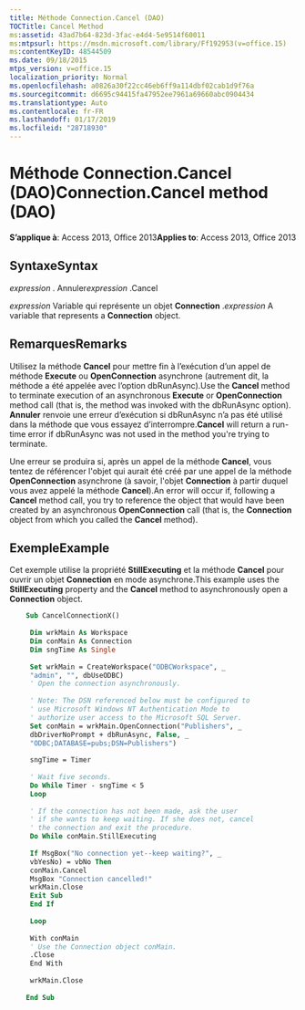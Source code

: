 ```yaml
---
title: Méthode Connection.Cancel (DAO)
TOCTitle: Cancel Method
ms:assetid: 43ad7b64-823d-3fac-e4d4-5e9514f60011
ms:mtpsurl: https://msdn.microsoft.com/library/Ff192953(v=office.15)
ms:contentKeyID: 48544509
ms.date: 09/18/2015
mtps_version: v=office.15
localization_priority: Normal
ms.openlocfilehash: a0826a30f22cc46eb6ff9a114dbf02cab1d9f76a
ms.sourcegitcommit: d6695c94415fa47952ee7961a69660abc0904434
ms.translationtype: Auto
ms.contentlocale: fr-FR
ms.lasthandoff: 01/17/2019
ms.locfileid: "28718930"
---
```

# <a name="connectioncancel-method-dao"></a><span data-ttu-id="8bd82-102">Méthode Connection.Cancel (DAO)</span><span class="sxs-lookup"><span data-stu-id="8bd82-102">Connection.Cancel method (DAO)</span></span>

<span data-ttu-id="8bd82-103">**S’applique à**: Access 2013, Office 2013</span><span class="sxs-lookup"><span data-stu-id="8bd82-103">**Applies to**: Access 2013, Office 2013</span></span>

## <a name="syntax"></a><span data-ttu-id="8bd82-104">Syntaxe</span><span class="sxs-lookup"><span data-stu-id="8bd82-104">Syntax</span></span>

<span data-ttu-id="8bd82-105">*expression* . Annuler</span><span class="sxs-lookup"><span data-stu-id="8bd82-105">*expression* .Cancel</span></span>

<span data-ttu-id="8bd82-106">*expression* Variable qui représente un objet **Connection** .</span><span class="sxs-lookup"><span data-stu-id="8bd82-106">*expression* A variable that represents a **Connection** object.</span></span>

## <a name="remarks"></a><span data-ttu-id="8bd82-107">Remarques</span><span class="sxs-lookup"><span data-stu-id="8bd82-107">Remarks</span></span>

<span data-ttu-id="8bd82-108">Utilisez la méthode **Cancel** pour mettre fin à l’exécution d’un appel de méthode **Execute** ou **OpenConnection** asynchrone (autrement dit, la méthode a été appelée avec l’option dbRunAsync).</span><span class="sxs-lookup"><span data-stu-id="8bd82-108">Use the **Cancel** method to terminate execution of an asynchronous **Execute** or **OpenConnection** method call (that is, the method was invoked with the dbRunAsync option).</span></span> <span data-ttu-id="8bd82-109">**Annuler** renvoie une erreur d’exécution si dbRunAsync n’a pas été utilisé dans la méthode que vous essayez d’interrompre.</span><span class="sxs-lookup"><span data-stu-id="8bd82-109">**Cancel** will return a run-time error if dbRunAsync was not used in the method you're trying to terminate.</span></span>

<span data-ttu-id="8bd82-110">Une erreur se produira si, après un appel de la méthode **Cancel**, vous tentez de référencer l'objet qui aurait été créé par une appel de la méthode **OpenConnection** asynchrone (à savoir, l'objet **Connection** à partir duquel vous avez appelé la méthode **Cancel**).</span><span class="sxs-lookup"><span data-stu-id="8bd82-110">An error will occur if, following a **Cancel** method call, you try to reference the object that would have been created by an asynchronous **OpenConnection** call (that is, the **Connection** object from which you called the **Cancel** method).</span></span>

## <a name="example"></a><span data-ttu-id="8bd82-111">Exemple</span><span class="sxs-lookup"><span data-stu-id="8bd82-111">Example</span></span>

<span data-ttu-id="8bd82-112">Cet exemple utilise la propriété **StillExecuting** et la méthode **Cancel** pour ouvrir un objet **Connection** en mode asynchrone.</span><span class="sxs-lookup"><span data-stu-id="8bd82-112">This example uses the **StillExecuting** property and the **Cancel** method to asynchronously open a **Connection** object.</span></span>

```vb
    Sub CancelConnectionX() 
     
     Dim wrkMain As Workspace 
     Dim conMain As Connection 
     Dim sngTime As Single 
     
     Set wrkMain = CreateWorkspace("ODBCWorkspace", _ 
     "admin", "", dbUseODBC) 
     ' Open the connection asynchronously. 
     
     ' Note: The DSN referenced below must be configured to 
     ' use Microsoft Windows NT Authentication Mode to 
     ' authorize user access to the Microsoft SQL Server. 
     Set conMain = wrkMain.OpenConnection("Publishers", _ 
     dbDriverNoPrompt + dbRunAsync, False, _ 
     "ODBC;DATABASE=pubs;DSN=Publishers") 
     
     sngTime = Timer 
     
     ' Wait five seconds. 
     Do While Timer - sngTime < 5 
     Loop 
     
     ' If the connection has not been made, ask the user 
     ' if she wants to keep waiting. If she does not, cancel 
     ' the connection and exit the procedure. 
     Do While conMain.StillExecuting 
     
     If MsgBox("No connection yet--keep waiting?", _ 
     vbYesNo) = vbNo Then 
     conMain.Cancel 
     MsgBox "Connection cancelled!" 
     wrkMain.Close 
     Exit Sub 
     End If 
     
     Loop 
     
     With conMain 
     ' Use the Connection object conMain. 
     .Close 
     End With 
     
     wrkMain.Close 
     
    End Sub
```
